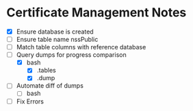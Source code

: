 # Certificate Management Notes
- [x] Ensure database is created
- [ ] Ensure table name nssPublic
- [ ] Match table columns with reference database
- [ ] Query dumps for progress comparison
	- [x] bash
		- [x] .tables
		- [x] .dump
- [ ] Automate diff of dumps
	- [ ] bash
- [ ] Fix Errors